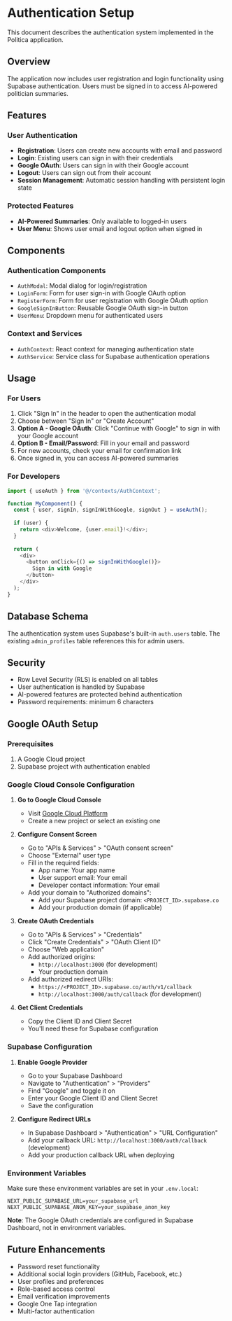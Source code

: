 # Authentication Setup

This document describes the authentication system implemented in the Politica application.

## Overview

The application now includes user registration and login functionality using Supabase authentication. Users must be signed in to access AI-powered politician summaries.

## Features

### User Authentication
- **Registration**: Users can create new accounts with email and password
- **Login**: Existing users can sign in with their credentials
- **Google OAuth**: Users can sign in with their Google account
- **Logout**: Users can sign out from their account
- **Session Management**: Automatic session handling with persistent login state

### Protected Features
- **AI-Powered Summaries**: Only available to logged-in users
- **User Menu**: Shows user email and logout option when signed in

## Components

### Authentication Components
- `AuthModal`: Modal dialog for login/registration
- `LoginForm`: Form for user sign-in with Google OAuth option
- `RegisterForm`: Form for user registration with Google OAuth option
- `GoogleSignInButton`: Reusable Google OAuth sign-in button
- `UserMenu`: Dropdown menu for authenticated users

### Context and Services
- `AuthContext`: React context for managing authentication state
- `AuthService`: Service class for Supabase authentication operations

## Usage

### For Users
1. Click "Sign In" in the header to open the authentication modal
2. Choose between "Sign In" or "Create Account"
3. **Option A - Google OAuth**: Click "Continue with Google" to sign in with your Google account
4. **Option B - Email/Password**: Fill in your email and password
5. For new accounts, check your email for confirmation link
6. Once signed in, you can access AI-powered summaries

### For Developers
```typescript
import { useAuth } from '@/contexts/AuthContext';

function MyComponent() {
  const { user, signIn, signInWithGoogle, signOut } = useAuth();
  
  if (user) {
    return <div>Welcome, {user.email}!</div>;
  }
  
  return (
    <div>
      <button onClick={() => signInWithGoogle()}>
        Sign in with Google
      </button>
    </div>
  );
}
```

## Database Schema

The authentication system uses Supabase's built-in `auth.users` table. The existing `admin_profiles` table references this for admin users.

## Security

- Row Level Security (RLS) is enabled on all tables
- User authentication is handled by Supabase
- AI-powered features are protected behind authentication
- Password requirements: minimum 6 characters

## Google OAuth Setup

### Prerequisites
1. A Google Cloud project
2. Supabase project with authentication enabled

### Google Cloud Console Configuration

1. **Go to Google Cloud Console**
   - Visit [Google Cloud Platform](https://console.cloud.google.com/)
   - Create a new project or select an existing one

2. **Configure Consent Screen**
   - Go to "APIs & Services" > "OAuth consent screen"
   - Choose "External" user type
   - Fill in the required fields:
     - App name: Your app name
     - User support email: Your email
     - Developer contact information: Your email
   - Add your domain to "Authorized domains":
     - Add your Supabase project domain: `<PROJECT_ID>.supabase.co`
     - Add your production domain (if applicable)

3. **Create OAuth Credentials**
   - Go to "APIs & Services" > "Credentials"
   - Click "Create Credentials" > "OAuth Client ID"
   - Choose "Web application"
   - Add authorized origins:
     - `http://localhost:3000` (for development)
     - Your production domain
   - Add authorized redirect URIs:
     - `https://<PROJECT_ID>.supabase.co/auth/v1/callback`
     - `http://localhost:3000/auth/callback` (for development)

4. **Get Client Credentials**
   - Copy the Client ID and Client Secret
   - You'll need these for Supabase configuration

### Supabase Configuration

1. **Enable Google Provider**
   - Go to your Supabase Dashboard
   - Navigate to "Authentication" > "Providers"
   - Find "Google" and toggle it on
   - Enter your Google Client ID and Client Secret
   - Save the configuration

2. **Configure Redirect URLs**
   - In Supabase Dashboard > "Authentication" > "URL Configuration"
   - Add your callback URL: `http://localhost:3000/auth/callback` (development)
   - Add your production callback URL when deploying

### Environment Variables

Make sure these environment variables are set in your `.env.local`:

```env
NEXT_PUBLIC_SUPABASE_URL=your_supabase_url
NEXT_PUBLIC_SUPABASE_ANON_KEY=your_supabase_anon_key
```

**Note**: The Google OAuth credentials are configured in Supabase Dashboard, not in environment variables.

## Future Enhancements

- Password reset functionality
- Additional social login providers (GitHub, Facebook, etc.)
- User profiles and preferences
- Role-based access control
- Email verification improvements
- Google One Tap integration
- Multi-factor authentication
